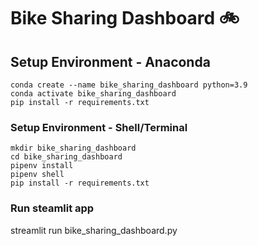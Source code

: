 # Bike Sharing Dashboard 🚲
## Setup Environment - Anaconda
```
conda create --name bike_sharing_dashboard python=3.9
conda activate bike_sharing_dashboard
pip install -r requirements.txt
```
### Setup Environment - Shell/Terminal
```
mkdir bike_sharing_dashboard
cd bike_sharing_dashboard
pipenv install
pipenv shell
pip install -r requirements.txt
```
### Run steamlit app
streamlit run bike_sharing_dashboard.py